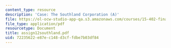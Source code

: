 ```yaml
---
content_type: resource
description: 'Case: The Southland Corporation (A)'
file: https://ol-ocw-studio-app-qa.s3.amazonaws.com/courses/15-402-finance-theory-ii-spring-2003/72235622e87ec148d3cffdbe7b03df84_assign12southland.pdf
file_type: application/pdf
resourcetype: Document
title: assign12southland.pdf
uid: 72235622-e87e-c148-d3cf-fdbe7b03df84
---
```


